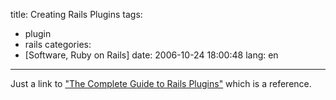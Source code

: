 title: Creating Rails Plugins
tags:
- plugin
- rails
categories:
- [Software, Ruby on Rails]
date: 2006-10-24 18:00:48
lang: en
---

Just a link to ["The Complete Guide to Rails Plugins"](http://nubyonrails.com/articles/2006/05/04/the-complete-guide-to-rails-plugins-part-i) which is a reference.